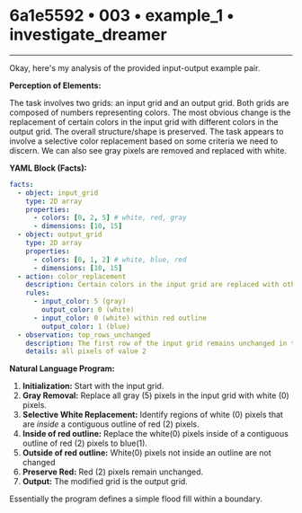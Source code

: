 # 6a1e5592 • 003 • example_1 • investigate_dreamer

---
Okay, here's my analysis of the provided input-output example pair.

**Perception of Elements:**

The task involves two grids: an input grid and an output grid. Both grids are composed of numbers representing colors. The most obvious change is the replacement of certain colors in the input grid with different colors in the output grid. The overall structure/shape is preserved. The task appears to involve a selective color replacement based on some criteria we need to discern. We can also see gray pixels are removed and replaced with white.

**YAML Block (Facts):**



```yaml
facts:
  - object: input_grid
    type: 2D array
    properties:
      - colors: [0, 2, 5] # white, red, gray
      - dimensions: [10, 15]
  - object: output_grid
    type: 2D array
    properties:
      - colors: [0, 1, 2] # white, blue, red
      - dimensions: [10, 15]
  - action: color_replacement
    description: Certain colors in the input grid are replaced with other colors.
    rules:
      - input_color: 5 (gray)
        output_color: 0 (white)
      - input_color: 0 (white) within red outline
        output_color: 1 (blue)
  - observation: top_rows_unchanged
    description: The first row of the input grid remains unchanged in the output.
    details: all pixels of value 2

```



**Natural Language Program:**

1.  **Initialization:** Start with the input grid.
2.  **Gray Removal:** Replace all gray (5) pixels in the input grid with white (0) pixels.
3.  **Selective White Replacement:**  Identify regions of white (0) pixels that are *inside* a contiguous outline of red (2) pixels.
4. **Inside of red outline:** Replace the white(0) pixels inside of a contiguous outline of red (2) pixels to blue(1).
5. **Outside of red outline:** White(0) pixels not inside an outline are not changed
6.  **Preserve Red:** Red (2) pixels remain unchanged.
7.  **Output:** The modified grid is the output grid.

Essentially the program defines a simple flood fill within a boundary.

